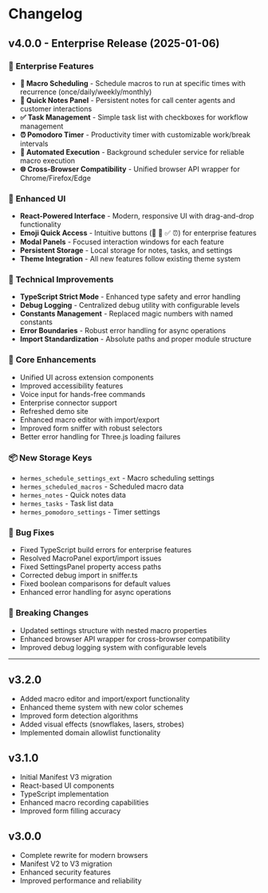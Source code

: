 # Changelog

## v4.0.0 - Enterprise Release (2025-01-06)

### 🏢 **Enterprise Features**
- **📅 Macro Scheduling** - Schedule macros to run at specific times with recurrence (once/daily/weekly/monthly)
- **📝 Quick Notes Panel** - Persistent notes for call center agents and customer interactions
- **✅ Task Management** - Simple task list with checkboxes for workflow management
- **⏰ Pomodoro Timer** - Productivity timer with customizable work/break intervals
- **🔄 Automated Execution** - Background scheduler service for reliable macro execution
- **🌐 Cross-Browser Compatibility** - Unified browser API wrapper for Chrome/Firefox/Edge

### 🎯 **Enhanced UI**
- **React-Powered Interface** - Modern, responsive UI with drag-and-drop functionality
- **Emoji Quick Access** - Intuitive buttons (📅 📝 ✅ ⏰) for enterprise features
- **Modal Panels** - Focused interaction windows for each feature
- **Persistent Storage** - Local storage for notes, tasks, and settings
- **Theme Integration** - All new features follow existing theme system

### 🔧 **Technical Improvements**
- **TypeScript Strict Mode** - Enhanced type safety and error handling
- **Debug Logging** - Centralized debug utility with configurable levels
- **Constants Management** - Replaced magic numbers with named constants
- **Error Boundaries** - Robust error handling for async operations
- **Import Standardization** - Absolute paths and proper module structure

### 🚀 **Core Enhancements**
- Unified UI across extension components
- Improved accessibility features
- Voice input for hands-free commands
- Enterprise connector support
- Refreshed demo site
- Enhanced macro editor with import/export
- Improved form sniffer with robust selectors
- Better error handling for Three.js loading failures

### 📦 **New Storage Keys**
- `hermes_schedule_settings_ext` - Macro scheduling settings
- `hermes_scheduled_macros` - Scheduled macro data
- `hermes_notes` - Quick notes data
- `hermes_tasks` - Task list data
- `hermes_pomodoro_settings` - Timer settings

### 🐛 **Bug Fixes**
- Fixed TypeScript build errors for enterprise features
- Resolved MacroPanel export/import issues
- Fixed SettingsPanel property access paths
- Corrected debug import in sniffer.ts
- Fixed boolean comparisons for default values
- Enhanced error handling for async operations

### 🔄 **Breaking Changes**
- Updated settings structure with nested macro properties
- Enhanced browser API wrapper for cross-browser compatibility
- Improved debug logging system with configurable levels

---

## v3.2.0
- Added macro editor and import/export functionality
- Enhanced theme system with new color schemes
- Improved form detection algorithms
- Added visual effects (snowflakes, lasers, strobes)
- Implemented domain allowlist functionality

## v3.1.0
- Initial Manifest V3 migration
- React-based UI components
- TypeScript implementation
- Enhanced macro recording capabilities
- Improved form filling accuracy

## v3.0.0
- Complete rewrite for modern browsers
- Manifest V2 to V3 migration
- Enhanced security features
- Improved performance and reliability

